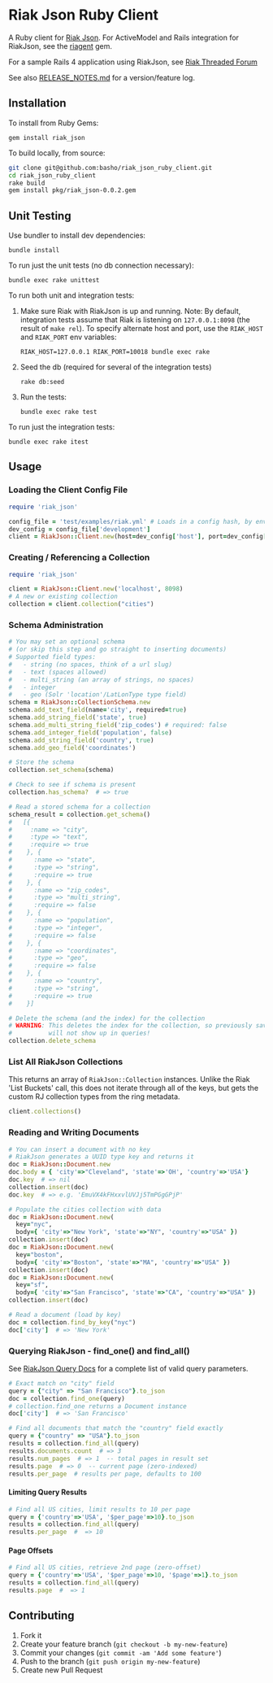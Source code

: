 # Riak Json Ruby Client

A Ruby client for [Riak Json](https://github.com/basho-labs/riak_json/).
For ActiveModel and Rails integration for RiakJson, see the [riagent](https://github.com/dmitrizagidulin/riagent) gem.

For a sample Rails 4 application using RiakJson, see [Riak Threaded Forum](https://github.com/dmitrizagidulin/riak-threaded-forum)

See also [RELEASE_NOTES.md](https://github.com/basho-labs/riak_json_ruby_client/blob/master/RELEASE_NOTES.md) for a version/feature log.

## Installation
To install from Ruby Gems:
```
gem install riak_json
```

To build locally, from source:
```bash
git clone git@github.com:basho/riak_json_ruby_client.git
cd riak_json_ruby_client
rake build
gem install pkg/riak_json-0.0.2.gem
```
## Unit Testing
Use bundler to install dev dependencies:
```
bundle install
```

To run just the unit tests (no db connection necessary):
```
bundle exec rake unittest
```

To run both unit and integration tests:

1. Make sure Riak with RiakJson is up and running. Note: By default, integration tests assume that Riak 
    is listening on ```127.0.0.1:8098``` (the result of ```make rel```).
    To specify alternate host and port, use the ```RIAK_HOST``` and ```RIAK_PORT``` env variables:
    ```
    RIAK_HOST=127.0.0.1 RIAK_PORT=10018 bundle exec rake
    ```
    
2. Seed the db (required for several of the integration tests)
    ```
    rake db:seed
    ```
    
3. Run the tests:
    ```
    bundle exec rake test
    ```

To run just the integration tests:
```
bundle exec rake itest
```

## Usage
### Loading the Client Config File
```ruby
require 'riak_json'

config_file = 'test/examples/riak.yml' # Loads in a config hash, by environment
dev_config = config_file['development']
client = RiakJson::Client.new(host=dev_config['host'], port=dev_config['http_port'])
```

### Creating / Referencing a Collection
```ruby
require 'riak_json'

client = RiakJson::Client.new('localhost', 8098)
# A new or existing collection
collection = client.collection("cities")
```

### Schema Administration
```ruby
# You may set an optional schema
# (or skip this step and go straight to inserting documents)
# Supported field types:
#   - string (no spaces, think of a url slug)
#   - text (spaces allowed)
#   - multi_string (an array of strings, no spaces)
#   - integer
#   - geo (Solr 'location'/LatLonType type field)
schema = RiakJson::CollectionSchema.new
schema.add_text_field(name='city', required=true)
schema.add_string_field('state', true)
schema.add_multi_string_field('zip_codes') # required: false 
schema.add_integer_field('population', false)
schema.add_string_field('country', true)
schema.add_geo_field('coordinates')

# Store the schema
collection.set_schema(schema)

# Check to see if schema is present
collection.has_schema?  # => true

# Read a stored schema for a collection
schema_result = collection.get_schema()
#   [{
#     :name => "city",
#     :type => "text",
#     :require => true
#    }, {
#      :name => "state",
#      :type => "string",
#      :require => true
#    }, {
#      :name => "zip_codes",
#      :type => "multi_string",
#      :require => false
#    }, {
#      :name => "population",
#      :type => "integer",
#      :require => false
#    }, {
#      :name => "coordinates",
#      :type => "geo",
#      :require => false
#    }, {
#      :name => "country",
#      :type => "string",
#      :require => true
#    }]

# Delete the schema (and the index) for the collection
# WARNING: This deletes the index for the collection, so previously saved documents
#          will not show up in queries!
collection.delete_schema
```

### List All RiakJson Collections
This returns an array of ```RiakJson::Collection``` instances. 
Unlike the Riak 'List Buckets' call, this does not iterate through all of the keys, but gets the
custom RJ collection types from the ring metadata.

```ruby
client.collections()
```

### Reading and Writing Documents
```ruby
# You can insert a document with no key
# RiakJson generates a UUID type key and returns it
doc = RiakJson::Document.new
doc.body = { 'city'=>"Cleveland", 'state'=>'OH', 'country'=>'USA'}
doc.key  # => nil
collection.insert(doc)
doc.key  # => e.g. 'EmuVX4kFHxxvlUVJj5TmPGgGPjP'

# Populate the cities collection with data
doc = RiakJson::Document.new(
  key="nyc",
  body={ 'city'=>"New York", 'state'=>"NY", 'country'=>"USA" })
collection.insert(doc)
doc = RiakJson::Document.new(
  key="boston",
  body={ 'city'=>"Boston", 'state'=>"MA", 'country'=>"USA" })
collection.insert(doc)
doc = RiakJson::Document.new(
  key="sf",
  body={ 'city'=>"San Francisco", 'state'=>"CA", 'country'=>"USA" })
collection.insert(doc)

# Read a document (load by key)
doc = collection.find_by_key("nyc")
doc['city']  # => 'New York'
```

### Querying RiakJson - find_one() and find_all()
See [RiakJson Query Docs](https://github.com/basho-labs/riak_json/blob/master/docs/query.md) 
for a complete list of valid query parameters.
```ruby
# Exact match on "city" field
query = {"city" => "San Francisco"}.to_json
doc = collection.find_one(query)
# collection.find_one returns a Document instance
doc['city']  # => 'San Francisco'

# Find all documents that match the "country" field exactly
query = {"country" => "USA"}.to_json
results = collection.find_all(query)
results.documents.count  # => 3
results.num_pages  # => 1  -- total pages in result set
results.page  # => 0  -- current page (zero-indexed)
results.per_page  # results per page, defaults to 100
```
#### Limiting Query Results
```ruby
# Find all US cities, limit results to 10 per page
query = {'country'=>'USA', '$per_page'=>10}.to_json
results = collection.find_all(query)
results.per_page  #  => 10
```
#### Page Offsets
```ruby
# Find all US cities, retrieve 2nd page (zero-offset)
query = {'country'=>'USA', '$per_page'=>10, '$page'=>1}.to_json
results = collection.find_all(query)
results.page  #  => 1
```

## Contributing

1. Fork it
2. Create your feature branch (`git checkout -b my-new-feature`)
3. Commit your changes (`git commit -am 'Add some feature'`)
4. Push to the branch (`git push origin my-new-feature`)
5. Create new Pull Request
